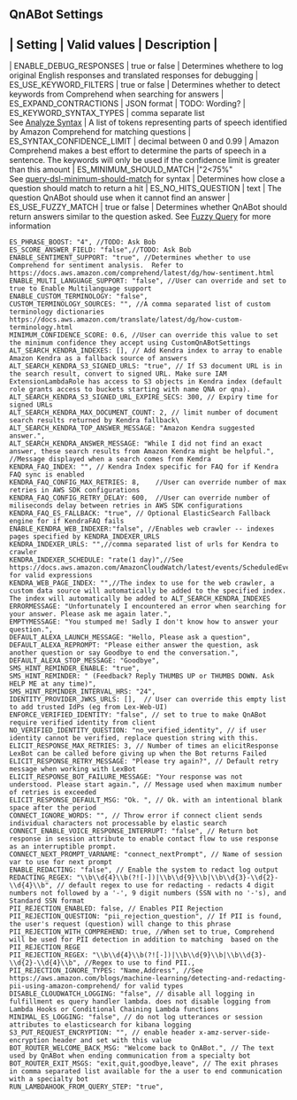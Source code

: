 ## QnABot Settings

| Setting | Valid values | Description |
---------------------------------------
| ENABLE_DEBUG_RESPONSES | true or false | Determines whethere to log original English responses and translated responses for debugging
| ES_USE_KEYWORD_FILTERS | true or false | Determines whether to detect keywords from Comprehend when searching for answers
| ES_EXPAND_CONTRACTIONS | JSON format   | TODO: Wording?
| ES_KEYWORD_SYNTAX_TYPES | comma separate list <br/> See [Analyze Syntax](https://docs.aws.amazon.com/comprehend/latest/dg/how-syntax.html) | A list of tokens representing parts of speech identified by Amazon Comprehend for matching questions
| ES_SYNTAX_CONFIDENCE_LIMIT | decimal between 0 and 0.99 | Amazon Comprehend makes a best effort to determine the parts of speech  in a sentence. The keywords will only be used if the confidence limit is greater than this amount
| ES_MINIMUM_SHOULD_MATCH |"2<75%" <br/> See [query-dsl-minimum-should-match](https://www.elastic.co/guide/en/elasticsearch/reference/current/query-dsl-minimum-should-match.html) for syntax |  Determines how close a question should match to return a hit
| ES_NO_HITS_QUESTION | text | The question QnABot should use when it cannot find an answer
| ES_USE_FUZZY_MATCH  | true or false | Determines whether QnABot should return answers similar to the question asked. See [Fuzzy Query](https://www.elastic.co/guide/en/elasticsearch/reference/current/query-dsl-fuzzy-query.html) for more information


    ES_PHRASE_BOOST: "4", //TODO: Ask Bob
    ES_SCORE_ANSWER_FIELD: "false",//TODO: Ask Bob
    ENABLE_SENTIMENT_SUPPORT: "true", //Determines whether to use Comprehend for sentiment analysis.  Refer to https://docs.aws.amazon.com/comprehend/latest/dg/how-sentiment.html 
    ENABLE_MULTI_LANGUAGE_SUPPORT: "false", //User can override and set to true to Enable Multilanguage support
    ENABLE_CUSTOM_TERMINOLOGY: "false",
    CUSTOM_TERMINOLOGY_SOURCES: "", //A comma separated list of custom terminology dictionaries https://docs.aws.amazon.com/translate/latest/dg/how-custom-terminology.html 
    MINIMUM_CONFIDENCE_SCORE: 0.6, //User can override this value to set the minimum confidence they accept using CustomQnABotSettings
    ALT_SEARCH_KENDRA_INDEXES: [], // Add Kendra index to array to enable Amazon Kendra as a fallback source of answers
    ALT_SEARCH_KENDRA_S3_SIGNED_URLS: "true", // If S3 document URL is in the search result, convert to signed URL. Make sure IAM ExtensionLambdaRole has access to S3 objects in Kendra index (default role grants access to buckets starting with name QNA or qna).
    ALT_SEARCH_KENDRA_S3_SIGNED_URL_EXPIRE_SECS: 300, // Expiry time for signed URLs
    ALT_SEARCH_KENDRA_MAX_DOCUMENT_COUNT: 2, // limit number of document search results returned by Kendra fallback\
    ALT_SEARCH_KENDRA_TOP_ANSWER_MESSAGE: "Amazon Kendra suggested answer.",
    ALT_SEARCH_KENDRA_ANSWER_MESSAGE: "While I did not find an exact answer, these search results from Amazon Kendra might be helpful.", //Message displayed when a search comes from Kemdra
    KENDRA_FAQ_INDEX: "", // Kendra Index specific for FAQ for if Kendra FAQ sync is enabled
    KENDRA_FAQ_CONFIG_MAX_RETRIES: 8,    //User can override number of max retries in AWS SDK configurations
    KENDRA_FAQ_CONFIG_RETRY_DELAY: 600,  //User can override number of miliseconds delay between retries in AWS SDK configurations
    KENDRA_FAQ_ES_FALLBACK: "true", // Optional ElasticSearch Fallback engine for if KendraFAQ fails
    ENABLE_KENDRA_WEB_INDEXER:"false", //Enables web crawler -- indexes pages specified by KENDRA_INDEXER_URLS
    KENDRA_INDEXER_URLS: "",//comma separated list of urls for Kendra to crawler
    KENDRA_INDEXER_SCHEDULE: "rate(1 day)",//See https://docs.aws.amazon.com/AmazonCloudWatch/latest/events/ScheduledEvents.html for valid expressions
    KENDRA_WEB_PAGE_INDEX: "",//The index to use for the web crawler, a custom data source will automatically be added to the specified index.  The index will automatically be added to ALT_SEARCH_KENDRA_INDEXES
    ERRORMESSAGE: "Unfortunately I encountered an error when searching for your answer. Please ask me again later.",
    EMPTYMESSAGE: "You stumped me! Sadly I don't know how to answer your question.",
    DEFAULT_ALEXA_LAUNCH_MESSAGE: "Hello, Please ask a question",
    DEFAULT_ALEXA_REPROMPT: "Please either answer the question, ask another question or say Goodbye to end the conversation.",
    DEFAULT_ALEXA_STOP_MESSAGE: "Goodbye",
    SMS_HINT_REMINDER_ENABLE: "true",
    SMS_HINT_REMINDER: " (Feedback? Reply THUMBS UP or THUMBS DOWN. Ask HELP ME at any time)",
    SMS_HINT_REMINDER_INTERVAL_HRS: "24",
    IDENTITY_PROVIDER_JWKS_URLS: [],  // User can override this empty list to add trusted IdPs (eg from Lex-Web-UI)
    ENFORCE_VERIFIED_IDENTITY: "false", // set to true to make QnABot require verified identity from client
    NO_VERIFIED_IDENTITY_QUESTION: "no_verified_identity", // if user identity cannot be verified, replace question string with this. 
    ELICIT_RESPONSE_MAX_RETRIES: 3, // Number of times an elicitResponse LexBot can be called before giving up when the Bot returns Failed
    ELICIT_RESPONSE_RETRY_MESSAGE: "Please try again?", // Default retry message when working with LexBot
    ELICIT_RESPONSE_BOT_FAILURE_MESSAGE: "Your response was not understood. Please start again.", // Message used when maximum number of retries is exceeded
    ELICIT_RESPONSE_DEFAULT_MSG: "Ok. ", // Ok. with an intentional blank space after the period
    CONNECT_IGNORE_WORDS: "", // Throw error if connect client sends individual characters not processable by elastic search
    CONNECT_ENABLE_VOICE_RESPONSE_INTERRUPT: "false", // Return bot response in session attribute to enable contact flow to use response as an interruptible prompt.
    CONNECT_NEXT_PROMPT_VARNAME: "connect_nextPrompt", // Name of session var to use for next prompt
    ENABLE_REDACTING: "false", // Enable the system to redact log output
    REDACTING_REGEX: "\\b\\d{4}\\b(?![-])|\\b\\d{9}\\b|\\b\\d{3}-\\d{2}-\\d{4}\\b", // default regex to use for redacting - redacts 4 digit numbers not followed by a '-', 9 digit numbers (SSN with no '-'s), and Standard SSN format
    PII_REJECTION_ENABLED: false, // Enables PII Rejection
    PII_REJECTION_QUESTION: "pii_rejection_question", // If PII is found, the user's request (question) will change to this phrase
    PII_REJECTION_WITH_COMPREHEND: true, //When set to true, Comprehend will be used for PII detection in addition to matching  based on the PII_REJECTION_REGE
    PII_REJECTION_REGEX: "\\b\\d{4}\\b(?![-])|\\b\\d{9}\\b|\\b\\d{3}-\\d{2}-\\d{4}\\b", //Regex to use to find PII.,
    PII_REJECTION_IGNORE_TYPES: "Name,Address", //See https://aws.amazon.com/blogs/machine-learning/detecting-and-redacting-pii-using-amazon-comprehend/ for valid types
    DISABLE_CLOUDWATCH_LOGGING: "false", // disable all logging in fulfillment es query handler lambda. does not disable logging from Lambda Hooks or Conditional Chaining Lambda functions
    MINIMAL_ES_LOGGING: "false", // do not log utterances or session attributes to elasticsearch for kibana logging
    S3_PUT_REQUEST_ENCRYPTION: "", // enable header x-amz-server-side-encryption header and set with this value
    BOT_ROUTER_WELCOME_BACK_MSG: "Welcome back to QnABot.", // The text used by QnABot when ending communication from a specialty bot
    BOT_ROUTER_EXIT_MSGS: "exit,quit,goodbye,leave", // The exit phrases in comma separated list available for the a user to end communication with a specialty bot
    RUN_LAMBDAHOOK_FROM_QUERY_STEP: "true",